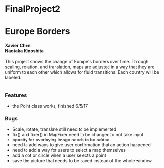 # FinalProject2
<h1>Europe Borders</h1>
<h4>Xavier Chen<br>Naotaka Kinoshita</h4>
This project shows the change of Europe's borders over time. Through scaling, rotation, and translation, maps are adjusted in a way that they are uniform to each other which allows for fluid transitions. Each country will be labeled.
<br><br>
<h3>Features</h3>
<ul>
<li>the Point class works, finished 6/5/17</li>
</ul>
<h3>Bugs</h3>
<ul>
<li>Scale, rotate, translate still need to be implemented</li>
<li>fix() and fixer() in MapFixer need to be changed to not take input</li>
<li>opacity for overlaying image needs to be added</li>
<li>need to add ways to give user confirmation that an action happened</li>
<li>need to add a way for users to select a map themselves</li>
<li>add a dot or circle when a user selects a point</li>
<li>save the picture that needs to be saved instead of the whole window</li>
</ul>


